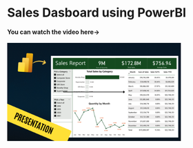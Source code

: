 # Sales Dasboard using PowerBI


<b>You can watch the video here-></b> <br><br>
[<img src="https://github.com/nehanawar025/Sales_Dasboard/blob/main/Images/Sales%20Dashboard%20Thumbnail%20.png" width="80%">](https://youtu.be/AY2KwaMLrzY?si=WKKD99O6VBy9h51H)
